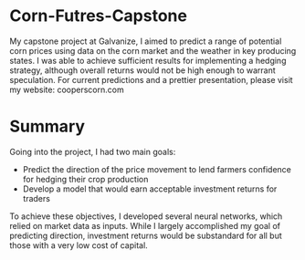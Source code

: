 # Corn-Futres-Capstone
My capstone project at Galvanize, I aimed to predict a range of potential corn prices using data on the corn market and the weather in key producing states. I was able to achieve sufficient results for implementing a hedging strategy, although overall returns would not be high enough to warrant speculation.  For current predictions and a prettier presentation, please visit my website: cooperscorn.com

# Summary
Going into the project, I had two main goals:
* Predict the direction of the price movement to lend farmers confidence for hedging their crop production
* Develop a model that would earn acceptable investment returns for traders

To achieve these objectives, I developed several neural networks, which relied on market data as inputs.  While I largely accomplished my goal of predicting direction, investment returns would be substandard for all but those with a very low cost of capital.
